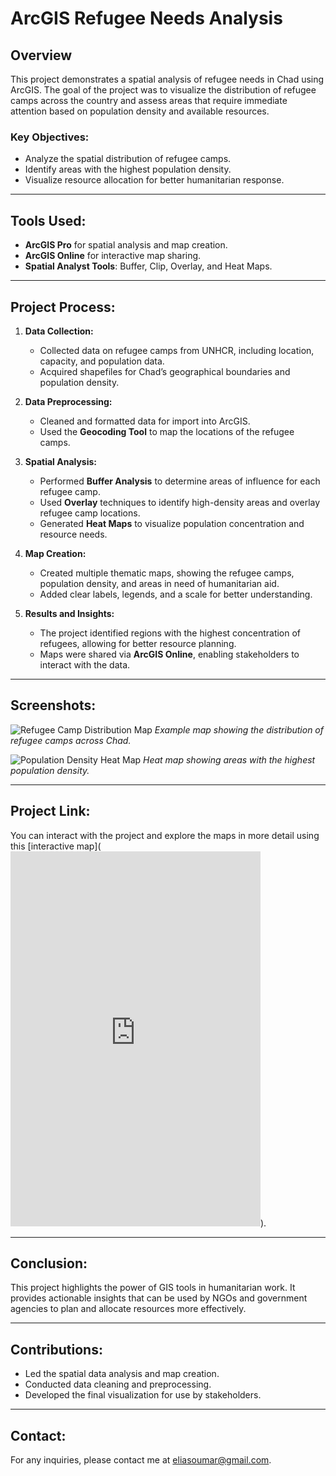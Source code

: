 # ArcGIS Refugee Needs Analysis

## Overview

This project demonstrates a spatial analysis of refugee needs in Chad using ArcGIS. The goal of the project was to visualize the distribution of refugee camps across the country and assess areas that require immediate attention based on population density and available resources.

### Key Objectives:
- Analyze the spatial distribution of refugee camps.
- Identify areas with the highest population density.
- Visualize resource allocation for better humanitarian response.

---

## Tools Used:
- **ArcGIS Pro** for spatial analysis and map creation.
- **ArcGIS Online** for interactive map sharing.
- **Spatial Analyst Tools**: Buffer, Clip, Overlay, and Heat Maps.

---

## Project Process:

1. **Data Collection:**
   - Collected data on refugee camps from UNHCR, including location, capacity, and population data.
   - Acquired shapefiles for Chad’s geographical boundaries and population density.

2. **Data Preprocessing:**
   - Cleaned and formatted data for import into ArcGIS.
   - Used the **Geocoding Tool** to map the locations of the refugee camps.

3. **Spatial Analysis:**
   - Performed **Buffer Analysis** to determine areas of influence for each refugee camp.
   - Used **Overlay** techniques to identify high-density areas and overlay refugee camp locations.
   - Generated **Heat Maps** to visualize population concentration and resource needs.

4. **Map Creation:**
   - Created multiple thematic maps, showing the refugee camps, population density, and areas in need of humanitarian aid.
   - Added clear labels, legends, and a scale for better understanding.

5. **Results and Insights:**
   - The project identified regions with the highest concentration of refugees, allowing for better resource planning.
   - Maps were shared via **ArcGIS Online**, enabling stakeholders to interact with the data.

---

## Screenshots:

![Refugee Camp Distribution Map](images/refugee_camps_distribution.png)
*Example map showing the distribution of refugee camps across Chad.*

![Population Density Heat Map](images/population_density_heat_map.png)
*Heat map showing areas with the highest population density.*

---

## Project Link:
You can interact with the project and explore the maps in more detail using this [interactive map](<iframe src="https://gis.african-parks.org/portal/apps/instant/nearby/index.html?appid=5ce446804b4449f18734329a9de2ceaf" width="400" height="600" frameborder="0" style="border:0" allowfullscreen>Les iFrames ne sont pas pris en charge sur cette page.</iframe>).

---

## Conclusion:
This project highlights the power of GIS tools in humanitarian work. It provides actionable insights that can be used by NGOs and government agencies to plan and allocate resources more effectively.

---


## Contributions:
- Led the spatial data analysis and map creation.
- Conducted data cleaning and preprocessing.
- Developed the final visualization for use by stakeholders.

---

## Contact:
For any inquiries, please contact me at eliasoumar@gmail.com.


